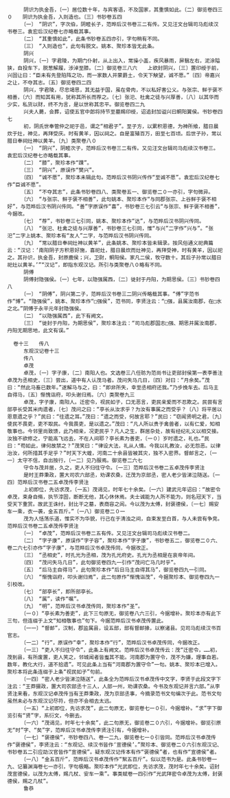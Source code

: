 <!-- { "loadSidebar": true } -->
      　　阴识为执金吾，〔一〕居位数十年，与宾客语，不及国家，其重慎如此。〔二〕御览卷四三０　　阴识为执金吾，入则造也。〔三〕书钞卷五四
      　　〔一〕　“阴识”，字次伯，阴睦长子，范晔后汉书卷三二有传。又见汪文台辑司马彪续汉书卷三。袁宏后汉纪卷七亦略载其事。
      　　〔二〕　“其重慎如此”，此条书钞卷五四亦引，字句稍有不同。
      　　〔三〕　“入则造也”，此句有脱文。姚本、聚珍本皆无此条。
      　　阴兴
      　　阴兴，〔一〕字君陵，为期门仆射，从上出入，常操小盖，疾风暴雨，屏翳左右，泥涂隘狭，自投车下，脱葱解履，涉淖至膝。〔二〕御览卷三八六　　上欲封阴兴，〔三〕置印绶于前，兴固让曰：“臣未有先登陷阵之功，而一家数人并蒙爵土，令天下觖望，诚不愿。”〔四〕帝嘉兴之让，不夺其志。〔五〕御览卷四二四
      　　阴兴，字君陵，尽忠竭思，其无益于国，虽在骨肉，不以私好害公义。与张宗、鲜于褒不相善，〔六〕而知其有用，犹称其所长而荐之。〔七〕张汜、杜禽之徒与兴厚善，〔八〕以其华而少实，私货以财，终不为言，是以世称其忠平。御览卷四二九
      　　兴夫人薨，会葬，诏使五官中郎将持节至墓赐印绶，诏追封加谥兴曰鲖阳翼侯。书钞卷四七
      　　初，阴氏世奉管仲之祀于邑，谓之“相君子”。至子方，以累积恩德，为神所飨，腊日晨炊于灶，神见，再拜受庆。时有黄羊，因以祠之。自是富殖百万，田至七百顷。后世子孙，常以腊日奉祠灶神以黄羊。〔九〕类聚卷八０
      　　〔一〕　“阴兴”，阴睦次子，范晔后汉书卷三二有传。又见汪文台辑司马彪续汉书卷三。袁宏后汉纪卷七亦略载其事。
      　　〔二〕　“膝”，聚珍本作“踝”。
      　　〔三〕　“阴兴”，原误作“樊兴”。
      　　〔四〕　“诚不愿”，聚珍本未辑此句。范晔后汉书阴兴传作“至诚不愿”。袁宏后汉纪卷七作“臣诚不愿”。
      　　〔五〕　“不夺其志”，此条书钞卷四八、类聚卷五一、御览卷二０一亦引，字句微异。
      　　〔六〕　“与张宗、鲜于褒不相善”，此句姚本、聚珍本作“与同郡张宗、上谷鲜于褒不相好”，与范晔后汉书阴兴传同。“善”字原误作“喜”，书钞卷三七引云“与张宗、鲜于褒不相善”，今据改。
      　　〔七〕　“荐”，书钞卷三七引同，姚本、聚珍本作“达”，与范晔后汉书阴兴传同。
      　　〔八〕　“张汜、杜禽之徒与兴厚善”，书钞卷三七引同，惟“与兴”二字作“兴与”。“张汜”二字上姚本、聚珍本有“友人”二字，与范晔后汉书阴兴传同。
      　　〔九〕　“常以腊日奉祠灶神以黄羊”，此条姚本、聚珍本皆未辑录。按风俗通义祀典篇云：“汉记：‘南阳阴子方积恩好施，喜祀灶，腊日晨炊而灶神见，再拜受神，时有黄羊，因以祀之。其孙识，执金吾，封原鹿侯；兴，卫尉，鲖阳侯。家凡二侯，牧守数十。其后子孙常以腊日祀灶以黄羊。’”“汉记”，即指东观汉记。所引与类聚卷八０略有不同。
      　　阴傅
      　　阴傅封隐强侯。〔一〕七年，以隐强属西，〔二〕徙封于丹阳，为期思侯。〔三〕书钞卷四八
      　　〔一〕　“阴傅”，阴兴第二子，范晔后汉书卷三二阴兴传略载其事。“傅”字范书作“博”。“隐强侯”，姚本、聚珍本作“□强侯”，范书同，李贤注云：“□强，县属汝南郡，在□水之北。”阴傅于永平元年封隐强侯。
      　　〔二〕　“以隐强属西”，此下有阙文。
      　　〔三〕　“徙封于丹阳，为期思侯”，聚珍本注云：“司马彪郡国志□强、期思并属汝南郡，丹阳无期思地，此文有误。”
       
      卷十三　　传八
      　　东观汉记卷十三
      　　传八
      　　卓茂
      　　卓茂，〔一〕字子康，〔二〕南阳人也。文选卷三八任昉为范尚书让吏部封侯第一表李善注　　卓茂为丞相史，〔三〕尝出，道中有人认茂马者。茂问失马几日，〔四〕对曰：“月余矣。”茂曰：“然此马畜已数年。”遂解马与之，曰：“即非所失，幸至丞相府还我。”乃步挽车去。后马主自得马，〔五〕惭愧诣府，叩头谢归焉。〔六〕类聚卷九三
      　　卓茂，字子康，南阳人。迁密令，视民如子，口无恶言，吏民亲爱而不忍欺之。民尝有言部亭长受其米肉遗者，〔七〕茂问之曰：“亭长从汝求乎？为汝有事属之而受乎？〔八〕将平居以恩意遗之乎？”民曰：“往遗之耳。”茂曰：“遗之而受，何故言耶？”民曰：“窃闻贤明之君，〔九〕使民不畏吏，吏不取民。今我畏吏，是以遗之。”茂曰：“凡人所以贵于禽兽者，以有仁爱，知相敬事也。今邻里尚致馈，此乃相亲，况吏民乎？凡人之生，群居杂处，故有经纪礼义以相交接。汝独不欲修之，宁能高飞远去，不在人间耶？亭长素为善吏，〔一０〕岁时遗之，礼也。”民曰：“苟如此，律何故禁之？”茂笑曰：“律设大法，礼从人情。今我以礼教汝，必无怨恶。以律治汝，何所措其手足乎？”时天下大蝗，河南二十余县皆被其灾，独不入密界。督邮言之，〔一一〕太守不信，自出按行，〔一二〕见乃服焉。御览卷二六七
      　　守令与茂并居，久之，吏人不归往守令。〔一三〕范晔后汉书卷二五卓茂传李贤注
      　　是时王莽秉政，置大司农六部丞，劝课农桑，迁茂为京部丞，密人老少皆涕泣随送。〔一四〕范晔后汉书卷二五卓茂传李贤注
      　　上初即位，先访求茂，〔一五〕茂谒见，时年七十余矣。〔一六〕建武元年诏曰：“故密令卓茂，束身自脩，执节淳固，断断无他，其心休休焉。夫士诚能为人所不能为，则名冠天下，当受天下重赏。故武王诛纣，封比干之墓，表商容之闾。今以茂为太傅，封褒德侯，〔一七〕赐安车一乘，衣一袭，金五百斤。”〔一八〕御览卷二０一
      　　茂为人恬荡乐道，惟实不为华貌，行己在于清浊之间，自束发至白首，与人未尝有争竞。范晔后汉书卷二五卓茂传李贤注
      　　〔一〕　“卓茂”，范晔后汉书卷二五有传。又见汪文台辑司马彪续汉书卷二。
      　　〔二〕　“字子康”，原误作“字子容”，聚珍本作“字子康”，书钞卷五二，御览卷二０六、卷二六七引亦作“字子康”，与范晔后汉书卓茂传同，今据改正。
      　　〔三〕　“丞相史”，时孔光为丞相，茂为孔光府史。孔光为丞相是在哀帝年间。
      　　〔四〕　“茂问失马几日”，此句御览卷四九一引作“茂问亡马几时乎”。
      　　〔五〕　“后马主自得马”，此句聚珍本作“后日马主自得其马”，御览卷四九一引同。
      　　〔六〕　“惭愧诣府，叩头谢归焉”，此二句原作“惭愧诣茂”，今据聚珍本、御览卷四九一引校改。
      　　〔七〕　“部亭长”，即所部亭长。
      　　〔八〕　“属”，读作“嘱”。
      　　〔九〕　“明”，范晔后汉书卓茂传同，聚珍本作“圣”。
      　　〔一０〕“亭长素为善吏”，此下三句原无，御览卷八六三引，今据增补。聚珍本亦有此下三句，但连缀于上文“知相敬事也”句下。今据范晔后汉书卓茂传置此。
      　　〔一一〕“督邮”，汉制，郡监属县，设五部，部有督邮掾，以察诸县。见司马彪续汉书百官志。
      　　〔一二〕“行”，原误作“幸”，聚珍本作“行”，范晔后汉书卓茂传同，今据改正。
      　　〔一三〕“吏人不归往守令”，此条上有阙文。范晔后汉书卓茂传云：茂“迁密令，……初，茂到县，有所废置，吏人笑之，邻城闻者皆蚩其不能。河南郡为置守令，茂不为嫌，理事自若。数年，教化大行，道不拾遗”。可见此条上当有“河南郡为置守令”一句。姚本、聚珍本已增入。聚珍本将此条连缀于上条“视民如子”句前。
      　　〔一四〕“密人老少皆涕泣随送”，此条全为范晔后汉书卓茂传中文字，李贤于此段文字下注云：“王莽摄政，置大司农部丞十三人，人部一州，劝课农桑。今书及东观记并言六部。”从李贤注来看，东观汉记卓茂传当有王莽秉政，茂为京部丞事，今摘录范书文句编次于此。范书文句虽然未必与东观汉记尽符，但亦不会相去太远。
      　　〔一五〕“上初即位，先访求茂”，此二句原无，御览卷七一０引，今据增补。“求”字下御览引有“贤”字，系衍文，今删去。
      　　〔一六〕“茂谒见，时年七十余矣”，此二句原无，御览卷二０六引，今据增补。御览引原无“时”字、“矣”字，范晔后汉书卓茂传李贤注引有，今据增补。
      　　〔一七〕“褒德侯”，书钞卷四八、卷一二九，御览卷七一０引皆同。范晔后汉书卓茂传作“褒德侯”，李贤注云：“东观记、续汉书皆作‘宣德侯’。”聚珍本、御览卷二０六引东观汉记、书钞卷五二引应劭汉官皆作“宣德侯”。疑东观汉记传本有作“褒德侯”者，也有作“宣德侯”者。
      　　〔一八〕“金五百斤”，范晔后汉书卓茂传作“絮五百斤”。似以范书为是。此条书钞卷一九、记纂渊海卷七一亦引，字句极略。聚珍本作“光武即位，先访求茂，茂时年七十余矣。诏封茂宣德侯，以茂为太傅，赐几杖、安车一乘”。事类赋卷一四引作“光武拜密令卓茂为太傅，封褒德侯，赐之几杖”。
      　　鲁恭
